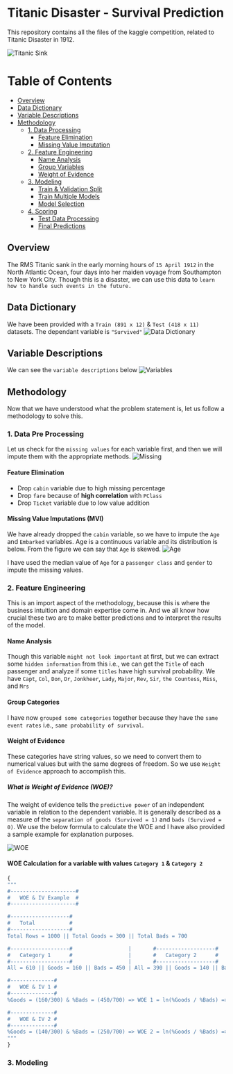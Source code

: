 # Titanic Disaster - Survival Prediction

This repository contains all the files of the kaggle competition, related to Titanic Disaster in 1912.

![Titanic Sink](images/Titanic_Sink.jpg)
# Table of Contents
- [Overview](#overview)
- [Data Dictionary](#data-dictionary)
- [Variable Descriptions](#variable-descriptions)
- [Methodology](#methodology)
  - [1. Data Processing](#1-data-pre-processing)
    - [Feature Elimination](#feature-elimination)
    - [Missing Value Imputation](#missing-value-imputations-mvi)
  - [2. Feature Engineering](#2-feature-engineering)
    - [Name Analysis](#NA)
    - [Group Variables](#GV)
    - [Weight of Evidence](#WOE)
  - [3. Modeling](#ML)
    - [Train & Validation Split](#TVS)
    - [Train Multiple Models](#TMM)
    - [Model Selection](#MS)
  - [4. Scoring](#SC)
    - [Test Data Processing](#TDP)
    - [Final Predictions](#FP)
  
## Overview
The RMS Titanic sank in the early morning hours of ```15 April 1912``` in the North Atlantic Ocean, four days into her maiden voyage from Southampton to New York City. Though this is a disaster, we can use this data to ```learn how to handle such events in the future.```

## Data Dictionary
We have been provided with a ```Train (891 x 12)``` & ```Test (418 x 11)``` datasets. The dependant variable is `````"Survived"`````
![Data Dictionary](images/Data_Dictionary.JPG)
  
## Variable Descriptions
We can see the ```variable descriptions``` below
![Variables](images/Variable_Notes.JPG)

## Methodology
Now that we have understood what the problem statement is, let us follow a methodology to solve this. 

### 1. Data Pre Processing
Let us check for the ```missing values``` for each variable first, and then we will impute them with the appropriate methods. 
![Missing](images/Missing_Train.PNG)

#### Feature Elimination
- Drop ```cabin``` variable due to high missing percentage
- Drop ```fare``` because of **high correlation** with ```PClass```
- Drop ```Ticket``` variable due to low value addition
#### Missing Value Imputations (MVI)
We have already dropped the ```cabin``` variable, so we have to impute the ```Age``` and ```Embarked``` variables. Age is a continuous variable and its distribution is below. From the figure we can say that ```Age``` is skewed.
![Age](images/Age_Dist.PNG)

I have used the median value of ```Age``` for a `passenger class` and `gender` to impute the missing values.

### 2. Feature Engineering
This is an import aspect of the methodology, because this is where the business intuition and domain expertise come in. And we all know how crucial these two are to make better predictions and to interpret the results of the model.  

#### Name Analysis
Though this variable `might not look important` at first, but we can extract some `hidden information` from this i.e., we can get the `Title` of each passenger and analyze if some `titles` have high survival probability. We have `Capt`, `Col`, `Don`, `Dr`, `Jonkheer`, `Lady`, `Major`, `Rev`, `Sir`, `the Countess`, `Miss`, and `Mrs`
#### Group Categories
I have now `grouped some categories` together because they have the `same event rates` i.e., `same probability of survival`.
#### Weight of Evidence
These categories have string values, so we need to convert them to numerical values but with the same degrees of freedom. So we use `Weight of Evidence` approach to accomplish this. 
##### What is Weight of Evidence (WOE)?
The weight of evidence tells the `predictive power` of an independent variable in relation to the dependent variable. It is generally described as a measure of the `separation of goods (Survived = 1)` and `bads (Survived = 0)`. We use the below formula to calculate the WOE and I have also provided a sample example for explanation purposes.

![WOE](images/woe.png)

#### WOE Calculation for a variable with values `Category 1` & `Category 2`
```python
{
"""
#---------------------#
#   WOE & IV Example  #
#---------------------#

#-------------------#
#   Total           #
#-------------------#                       
Total Rows = 1000 || Total Goods = 300 || Total Bads = 700

#-------------------#                  |       #-------------------#
#   Category 1      #                  |       #   Category 2      #
#-------------------#                  |       #-------------------# 
All = 610 || Goods = 160 || Bads = 450 | All = 390 || Goods = 140 || Bads = 250

#--------------#
#   WOE & IV 1 #
#--------------#    
%Goods = (160/300) & %Bads = (450/700) => WOE 1 = ln(%Goods / %Bads) => IV 1 = WOE 1 * (%Goods - %Bads)

#--------------#
#   WOE & IV 2 #
#--------------#    
%Goods = (140/300) & %Bads = (250/700) => WOE 2 = ln(%Goods / %Bads) => IV 2 = WOE 2 * (%Goods - %Bads)
"""
}
```
### 3. Modeling



